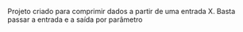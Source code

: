 Projeto criado para comprimir dados a partir de uma entrada X.
Basta passar a entrada e a saída por parâmetro
